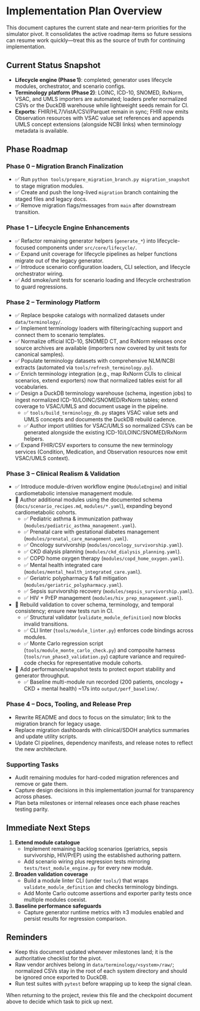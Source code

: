 # Implementation Plan Overview

This document captures the current state and near-term priorities for the simulator pivot. It consolidates the active roadmap items so future sessions can resume work quickly—treat this as the source of truth for continuing implementation.

## Current Status Snapshot
- **Lifecycle engine (Phase 1)**: completed; generator uses lifecycle modules, orchestrator, and scenario configs.
- **Terminology platform (Phase 2)**: LOINC, ICD-10, SNOMED, RxNorm, VSAC, and UMLS importers are automated; loaders prefer normalized CSVs or the DuckDB warehouse while lightweight seeds remain for CI.
- **Exports**: FHIR/HL7/VistA/CSV/Parquet remain in sync; FHIR now emits Observation resources with VSAC value set references and appends UMLS concept extensions (alongside NCBI links) when terminology metadata is available.

## Phase Roadmap

### Phase 0 – Migration Branch Finalization
- ✅ Run `python tools/prepare_migration_branch.py migration_snapshot` to stage migration modules.
- ✅ Create and push the long-lived `migration` branch containing the staged files and legacy docs.
- ✅ Remove migration flags/messages from `main` after downstream transition.

### Phase 1 – Lifecycle Engine Enhancements
- ✅ Refactor remaining generator helpers (`generate_*`) into lifecycle-focused components under `src/core/lifecycle/`.
- ✅ Expand unit coverage for lifecycle pipelines as helper functions migrate out of the legacy generator.
- ✅ Introduce scenario configuration loaders, CLI selection, and lifecycle orchestrator wiring.
- ✅ Add smoke/unit tests for scenario loading and lifecycle orchestration to guard regressions.

### Phase 2 – Terminology Platform
- ✅ Replace bespoke catalogs with normalized datasets under `data/terminology/`.
- ✅ Implement terminology loaders with filtering/caching support and connect them to scenario templates.
- ✅ Normalize official ICD-10, SNOMED CT, and RxNorm releases once source archives are available (importers now covered by unit tests for canonical samples).
- ✅ Populate terminology datasets with comprehensive NLM/NCBI extracts (automated via `tools/refresh_terminology.py`).
- ✅ Enrich terminology integration (e.g., map RxNorm CUIs to clinical scenarios, extend exporters) now that normalized tables exist for all vocabularies.
- ✅ Design a DuckDB terminology warehouse (schema, ingestion jobs) to ingest normalized ICD-10/LOINC/SNOMED/RxNorm tables; extend coverage to VSAC/UMLS and document usage in the pipeline.
  - ✅ `tools/build_terminology_db.py` stages VSAC value sets and UMLS concepts and documents the DuckDB rebuild cadence.
  - ✅ Author import utilities for VSAC/UMLS so normalized CSVs can be generated alongside the existing ICD-10/LOINC/SNOMED/RxNorm helpers.
- ✅ Expand FHIR/CSV exporters to consume the new terminology services (Condition, Medication, and Observation resources now emit VSAC/UMLS context).

### Phase 3 – Clinical Realism & Validation
- ✅ Introduce module-driven workflow engine (`ModuleEngine`) and initial cardiometabolic intensive management module.
- 🔄 Author additional modules using the documented schema (`docs/scenario_recipes.md`, `modules/*.yaml`), expanding beyond cardiometabolic cohorts.
  - ✅ Pediatric asthma & immunization pathway (`modules/pediatric_asthma_management.yaml`).
  - ✅ Prenatal care with gestational diabetes management (`modules/prenatal_care_management.yaml`).
  - ✅ Oncology survivorship (`modules/oncology_survivorship.yaml`).
  - ✅ CKD dialysis planning (`modules/ckd_dialysis_planning.yaml`).
  - ✅ COPD home oxygen therapy (`modules/copd_home_oxygen.yaml`).
  - ✅ Mental health integrated care (`modules/mental_health_integrated_care.yaml`).
  - ✅ Geriatric polypharmacy & fall mitigation (`modules/geriatric_polypharmacy.yaml`).
  - ✅ Sepsis survivorship recovery (`modules/sepsis_survivorship.yaml`).
  - ✅ HIV + PrEP management (`modules/hiv_prep_management.yaml`).
- 🔄 Rebuild validation to cover schema, terminology, and temporal consistency; ensure new tests run in CI.
  - ✅ Structural validator (`validate_module_definition`) now blocks invalid transitions.
  - ✅ CLI linter (`tools/module_linter.py`) enforces code bindings across modules.
  - ✅ Monte Carlo regression script (`tools/module_monte_carlo_check.py`) and composite harness (`tools/run_phase3_validation.py`) capture variance and required-code checks for representative module cohorts.
- 🔄 Add performance/snapshot tests to protect export stability and generator throughput.
  - ✅ Baseline multi-module run recorded (200 patients, oncology + CKD + mental health) ~17s into `output/perf_baseline/`.

### Phase 4 – Docs, Tooling, and Release Prep
- Rewrite README and docs to focus on the simulator; link to the migration branch for legacy usage.
- Replace migration dashboards with clinical/SDOH analytics summaries and update utility scripts.
- Update CI pipelines, dependency manifests, and release notes to reflect the new architecture.

### Supporting Tasks
- Audit remaining modules for hard-coded migration references and remove or gate them.
- Capture design decisions in this implementation journal for transparency across phases.
- Plan beta milestones or internal releases once each phase reaches testing parity.

## Immediate Next Steps
1. **Extend module catalogue**
   - Implement remaining backlog scenarios (geriatrics, sepsis survivorship, HIV/PrEP) using the established authoring pattern.
   - Add scenario wiring plus regression tests mirroring `tests/test_module_engine.py` for every new module.
2. **Broaden validation coverage**
   - Build a module linter CLI (under `tools/`) that wraps `validate_module_definition` and checks terminology bindings.
   - Add Monte Carlo outcome assertions and exporter parity tests once multiple modules coexist.
3. **Baseline performance safeguards**
   - Capture generator runtime metrics with ≥3 modules enabled and persist results for regression comparison.

## Reminders
- Keep this document updated whenever milestones land; it is the authoritative checklist for the pivot.
- Raw vendor archives belong in `data/terminology/<system>/raw/`; normalized CSVs stay in the root of each system directory and should be ignored once exported to DuckDB.
- Run test suites with `pytest` before wrapping up to keep the signal clean.

When returning to the project, review this file and the checkpoint document above to decide which task to pick up next.
